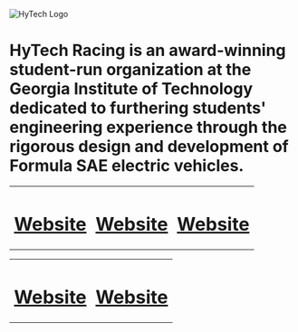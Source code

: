 ![HyTech Logo](https://hytechracing.gatech.edu/images/hytech_logo.png)

# HyTech Racing is an award-winning student-run organization at the Georgia Institute of Technology dedicated to furthering students' engineering experience through the rigorous design and development of Formula SAE electric vehicles.

<table style="width: 100%;">
<tbody>
<tr>
<td align="center">
<h1><a href="https://hytechracing.gatech.edu/">Website</a></h1>
</td>
<td>
<h1><a href="https://hytechracing.gatech.edu/">Website</a></h1>
</td>
<td align="center">
<h1><a href="https://hytechracing.gatech.edu/">Website</a></h1>
</td>
</tr></tbody></table>

<table style="width: 100%;">
<tbody>
<tr>
<td>
<h1><a href="https://hytechracing.gatech.edu/">Website</a></h1>
</td>
<td>
<h1><a href="https://hytechracing.gatech.edu/">Website</a></h1>
</td>
</tr></tbody></table>
